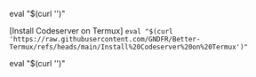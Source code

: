 eval "$(curl '')"

[Install Codeserver on Termux]
```eval "$(curl 'https://raw.githubusercontent.com/GNDFR/Better-Termux/refs/heads/main/Install%20Codeserver%20on%20Termux')"```

eval "$(curl '')"

